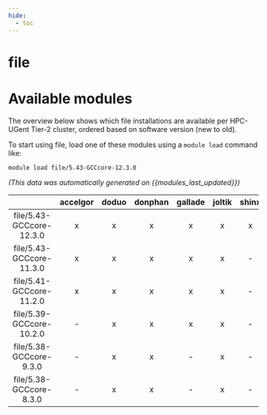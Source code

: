 ```yaml
---
hide:
  - toc
---
```


file
====

# Available modules


The overview below shows which file installations are available per HPC-UGent Tier-2 cluster, ordered based on software version (new to old).

To start using file, load one of these modules using a `module load` command like:

```shell
module load file/5.43-GCCcore-12.3.0
```

*(This data was automatically generated on {{modules_last_updated}})*  

| |accelgor|doduo|donphan|gallade|joltik|shinx|skitty|
| :---: | :---: | :---: | :---: | :---: | :---: | :---: | :---: |
|file/5.43-GCCcore-12.3.0|x|x|x|x|x|x|x|
|file/5.43-GCCcore-11.3.0|x|x|x|x|x|-|-|
|file/5.41-GCCcore-11.2.0|x|x|x|x|x|-|-|
|file/5.39-GCCcore-10.2.0|-|x|x|x|x|-|-|
|file/5.38-GCCcore-9.3.0|-|x|x|-|x|-|-|
|file/5.38-GCCcore-8.3.0|-|x|x|-|x|-|-|
